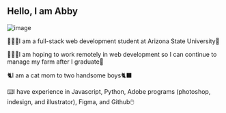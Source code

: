 ## Hello, I am Abby
![image](https://github.com/user-attachments/assets/31aa6e35-26d0-4aea-8f58-4ccbcc4261a6)

<p>👩🏻‍💻I am a full-stack web development student at Arizona State University🧠</p>
<p>👩🏻‍🌾I am hoping to work remotely in web development so I can continue to manage my farm after I graduate🐐</p>
<p>🐈I am a cat mom to two handsome boys🐈‍⬛</p>
<p>⌨️I have experience in Javascript, Python, Adobe programs (photoshop, indesign, and illustrator), Figma, and Github🖱️</p>


<!--
**acnapie1/acnapie1** is a ✨ _special_ ✨ repository because its `README.md` (this file) appears on your GitHub profile.

Here are some ideas to get you started:

- 🔭 I’m currently working on ...
- 🌱 I’m currently learning ...
- 👯 I’m looking to collaborate on ...
- 🤔 I’m looking for help with ...
- 💬 Ask me about ...
- 📫 How to reach me: ...
- 😄 Pronouns: ...
- ⚡ Fun fact: ...
-->

